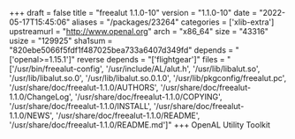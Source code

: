 +++
draft = false
title = "freealut 1.1.0-10"
version = "1.1.0-10"
date = "2022-05-17T15:45:06"
aliases = "/packages/23264"
categories = ['xlib-extra']
upstreamurl = "http://www.openal.org"
arch = "x86_64"
size = "43316"
usize = "129925"
sha1sum = "820ebe5066f5fdf1f487025bea733a6407d349fd"
depends = "['openal>=1.15.1']"
reverse depends = "['flightgear']"
files = "['/usr/bin/freealut-config', '/usr/include/AL/alut.h', '/usr/lib/libalut.so', '/usr/lib/libalut.so.0', '/usr/lib/libalut.so.0.1.0', '/usr/lib/pkgconfig/freealut.pc', '/usr/share/doc/freealut-1.1.0/AUTHORS', '/usr/share/doc/freealut-1.1.0/ChangeLog', '/usr/share/doc/freealut-1.1.0/COPYING', '/usr/share/doc/freealut-1.1.0/INSTALL', '/usr/share/doc/freealut-1.1.0/NEWS', '/usr/share/doc/freealut-1.1.0/README', '/usr/share/doc/freealut-1.1.0/README.md']"
+++
OpenAL Utility Toolkit